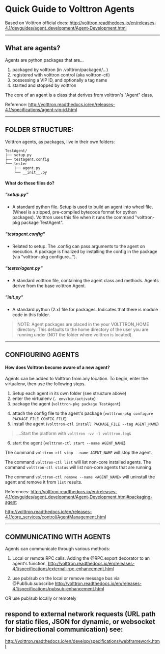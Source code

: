 # Quick Guide to Volttron Agents

Based on Volttron official docs:
http://volttron.readthedocs.io/en/releases-4.1/devguides/agent_development/Agent-Development.html

---
What are agents?
---

Agents are python packages that are... 
1) packaged by volttron (in .volttron/packaged/...)
2) registered with volttron control (aka volttron-ctl)
3) possessing a VIP ID, and optionally a tag name
4) started and stopped by volttron

The core of an agent is a class that derives from volttron's "Agent" class.

Reference: http://volttron.readthedocs.io/en/releases-4.1/specifications/agent-vip-id.html

-------------------------
FOLDER STRUCTURE:
-------------------------
Volttron agents, as packages, live in their own folders:
```
TestAgent/
├── setup.py
├── testagent.config
└── tester
    ├── agent.py
    └── __init__.py
```

#### What do these files do?
##### "setup.py"
- A standard python file. Setup is used to build an agent into wheel file.
(Wheel is a zipped, pre-compiled bytecode format for python packages).
Volttron uses this file when it runs the command "volttron-pkg package TestAgent".

##### "testagent.config"
- Related to setup. The .config can pass arguments to the agent on execution.
A package is finalized by installing the config in the package (via "volttron-pkg configure...").

##### "tester/agent.py"
- A standard volttron file, containing the agent class and methods.
Agents derive from the base volttron Agent.

##### "__init__.py"
- A standard python (2.x) file for packages. Indicates that there is module code in this folder.


> NOTE: Agent packages are placed in the your VOLTTRON_HOME directory. 
This defaults to the home directory of the user you are running under 
(NOT the folder where volttron is located).

--------------------
CONFIGURING AGENTS
--------------------
#### How does Volttron become aware of a new agent? 
Agents can be added to Volttron from any location. To begin, enter the virtualenv, then use the following steps.

1. Setup each agent in its own folder (see structure above)
2. enter the virtualenv (```. env/bin/activate```)
3. package the agent (```volttron-pkg package TestAgent```)
4) attach the config file to the agent's package (```volttron-pkg configure PACKAGE_FILE CONFIG_FILE```)
5) install the agent (```volttron-ctl install PACKAGE_FILE --tag AGENT_NAME```)

>...Start the platform with ```volttron -vv -l volttron.log&```
6) start the agent (```volttron-ctl start --name AGENT_NAME```)


The command ```volttron-ctl stop --name AGENT_NAME``` will stop the agent.

The command ``volttron-ctl list`` will list non-core installed agents. 
The command ``volttron-ctl status`` will list non-core agents that are running.

The command ```volttron-ctl remove --name <AGENT_NAME>``` will uninstall the agent and remove it from ```list``` results.


References: 
http://volttron.readthedocs.io/en/releases-4.1/devguides/agent_development/Agent-Development.html#packaging-agent

http://volttron.readthedocs.io/en/releases-4.1/core_services/control/AgentManagement.html


---------------------
COMMUNICATING WITH AGENTS
---------------------

Agents can communicate through various methods:
 
1) Local or remote RPC calls. Adding the @RPC.export decorator to an agent's function, 
http://volttron.readthedocs.io/en/releases-4.1/specifications/external-rpc-enhancement.html

2) use pub/sub on the local or remove message bus via @PubSub.subscribe
http://volttron.readthedocs.io/en/releases-4.1/specifications/pubsub-enhancement.html

OR
use pub/sub locally or remotely


respond to external network requests (URL path for static files, JSON for dynamic,
or websocket for bidirectional communication)
see:
-
 http://volttron.readthedocs.io/en/develop/specifications/webframework.html

